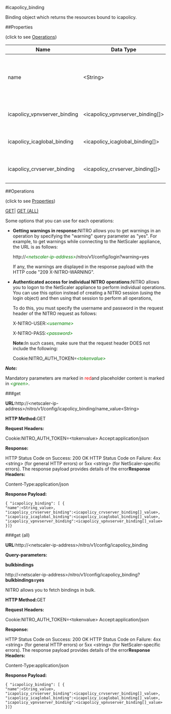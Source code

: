 #icapolicy_binding

Binding object which returns the resources bound to icapolicy.


##Properties 
<span>(click to see [Operations](#opera))</span>


<table><thead><tr><th>Name</th><th>Data Type</th><th>Permissions</th><th>Description</th></tr></thead><tbody><tr><td>name</td><td>&lt;String></td><td>Read-write</td><td>Name of the policy about which to display detailed information.</td></tr><tr><td>icapolicy_vpnvserver_binding</td><td>&lt;icapolicy_vpnvserver_binding[]></td><td>Read-only</td><td>vpnvserver that can be bound to icapolicy.</td></tr><tr><td>icapolicy_icaglobal_binding</td><td>&lt;icapolicy_icaglobal_binding[]></td><td>Read-only</td><td>icaglobal that can be bound to icapolicy.</td></tr><tr><td>icapolicy_crvserver_binding</td><td>&lt;icapolicy_crvserver_binding[]></td><td>Read-only</td><td>crvserver that can be bound to icapolicy.</td></tr></tbody></table>
##Operations 
<span>(click to see [Properties](#prope))</span>


[GET]()| [GET (ALL)](#ge)


Some options that you can use for each operations:
<ul><li><p><b>Getting warnings in response:</b>NITRO allows you to get warnings in an operation by specifying the "warning" query parameter as "yes". For example, to get warnings while connecting to the NetScaler appliance, the URL is as follows:</p><p>http://<span style="color:green;font-style:italic;">&lt;netscaler-ip-address&gt;</span>/nitro/v1/config/login?warning=yes</p><p>If any, the warnings are displayed in the response payload with the HTTP code "209 X-NITRO-WARNING".</p></li><li><p><b>Authenticated access for individual NITRO operations:</b>NITRO allows you to logon to the NetScaler appliance to perform individual operations. You can use this option instead of creating a NITRO session (using the login object) and then using that session to perform all operations,</p><p>To do this, you must specify the username and password in the request header of the NITRO request as follows:</p><p>X-NITRO-USER:<span style="color:green;font-style:italic;">&lt;username&gt;</span></p><p>X-NITRO-PASS:<span style="color:green;font-style:italic;">&lt;password&gt;</span></p><p><b>Note:</b>In such cases, make sure that the request header DOES not include the following:</p><p>Cookie:NITRO_AUTH_TOKEN=<span style="color:green;font-style:italic;">&lt;tokenvalue&gt;</span></p></li></ul>



***Note:*** 
Mandatory parameters are marked in <span style="color:#FF0000;">red</span>and placeholder content is marked in <span style="color:green;font-style:italic">&lt;green&gt;</span>.

###get



<b>URL:</b>http://&lt;netscaler-ip-address&gt;/nitro/v1/config/icapolicy_binding/name_value&lt;String&gt;
<b>HTTP Method:</b>GET
<b>Request Headers:</b>

Cookie:NITRO_AUTH_TOKEN=&lt;tokenvalue&gt;Accept:application/json

<b>Response:</b>
HTTP Status Code on Success: 200 OKHTTP Status Code on Failure: 4xx &lt;string&gt; (for general HTTP errors) or 5xx &lt;string&gt; (for NetScaler-specific errors). The response payload provides details of the error<b>Response Headers:</b>

Content-Type:application/json

<b>Response Payload: </b>```{ "icapolicy_binding": [ {"name":<String_value>,"icapolicy_crvserver_binding":<icapolicy_crvserver_binding[]_value>,"icapolicy_icaglobal_binding":<icapolicy_icaglobal_binding[]_value>,"icapolicy_vpnvserver_binding":<icapolicy_vpnvserver_binding[]_value>}]}```



###get (all)



<b>URL:</b>http://&lt;netscaler-ip-address&gt;/nitro/v1/config/icapolicy_binding
<b>Query-parameters:</b>
<b>bulkbindings</b>
http://&lt;netscaler-ip-address&gt;/nitro/v1/config/icapolicy_binding?<b>bulkbindings=yes</b>
NITRO allows you to fetch bindings in bulk.



<b>HTTP Method:</b>GET
<b>Request Headers:</b>

Cookie:NITRO_AUTH_TOKEN=&lt;tokenvalue&gt;Accept:application/json

<b>Response:</b>
HTTP Status Code on Success: 200 OKHTTP Status Code on Failure: 4xx &lt;string&gt; (for general HTTP errors) or 5xx &lt;string&gt; (for NetScaler-specific errors). The response payload provides details of the error<b>Response Headers:</b>

Content-Type:application/json

<b>Response Payload: </b>```{ "icapolicy_binding": [ {"name":<String_value>,"icapolicy_crvserver_binding":<icapolicy_crvserver_binding[]_value>,"icapolicy_icaglobal_binding":<icapolicy_icaglobal_binding[]_value>,"icapolicy_vpnvserver_binding":<icapolicy_vpnvserver_binding[]_value>}]}```



